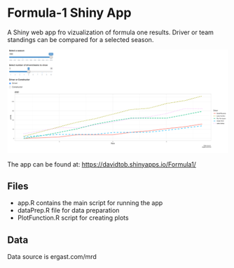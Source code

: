 # Formula-1 Shiny App

A Shiny web app fro vizualization of formula one results. Driver or team standings can be compared for a selected season. 


![](app_image.PNG)


The app can be found at: https://davidtob.shinyapps.io/Formula1/

## Files 

* app.R contains the main script for running the app
* dataPrep.R file for data preparation
* PlotFunction.R script for creating plots


## Data

Data source is ergast.com/mrd

